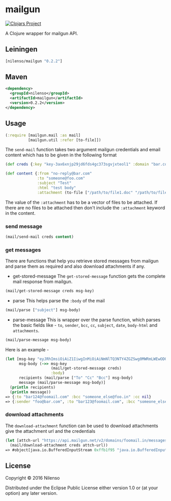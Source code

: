 # mailgun
[![Clojars Project](https://img.shields.io/clojars/v/nilenso/mailgun.svg)](https://clojars.org/nilenso/mailgun)

A Clojure wrapper for mailgun API.

## Leiningen
```clj
[nilenso/mailgun "0.2.2"]
```

## Maven
```xml
<dependency>
  <groupId>nilenso</groupId>
  <artifactId>mailgun</artifactId>
  <version>0.2.2</version>
</dependency>
```

## Usage
```clj
(:require [mailgun.mail :as mail]
          [mailgun.util :refer [to-file]])
```

The `send-mail` function takes two argument mailgun credentials and email content which has to be given in the following format
```clj
(def creds {:key "key-3ax6xnjp29jd6fds4gc373sgvjxteol1" :domain "bar.com"})

(def content {:from "no-reply@bar.com"
              :to "someone@foo.com"
              :subject "Test"
              :html "test body"
              :attachment (to-file ["/path/to/file1.doc" "/path/to/file2.doc"])})
```
The value of the `:attachment` has to be a vector of files to be attached. If there are no files to be attached then don't include the `:attachment` keyword in the content.

### send message
```clj
(mail/send-mail creds content)
```

### get messages
There are functions that help you retrieve stored messages from mailgun and parse them as required and also download attachments if any.

- get-stored-message
The `get-stored-message` function gets the complete mail response from mailgun.
```clj
(mail/get-stored-message creds msg-key)
```
- parse
This helps parse the `:body` of the mail
 ```clj
 (mail/parse ["subject"] msg-body)
 ```
- parse-message
This is wrapper over the parse function, which parses the basic fields like - `to`, `sender`, `bcc`, `cc`, `subject`, `date`, `body-html` and `attachments`.
```clj
(mail/parse-message msg-body)
```
Here is an example -
```clj
(let [msg-key "eyJRhImsiOiAiZ1IiwgInMiOiAiNmNlTQ3NTY4ZGZSwg0MWRmLWEwODQtNzCJjIjogImJpZ3RhbmtzMiJMtMzQ0OC0NWJiY2Q4ODQMDkwMzk4ZCIsIwIjogdHJ19"
      msg-body (->> msg-key
                    (mail/get-stored-message creds)
                    :body)
      recipients (mail/parse ["To" "Cc" "Bcc"] msg-body)
      message (mail/parse-message msg-body)]
  (println recipients)
  (println message))
=> {:to "bar124@foomail.com" :bcc "someone_else@foo.in" :cc nil}
=> {:sender "foo@bar.com", :to "bar123@foomail.com", :bcc "someone_else@foo.in", :cc nil, :subject "Message Subject", :date "Mon, 2 May 2016 14:43:28 +0530", :body-html "<div dir=\"ltr\"><br clear=\"all\"><div><br></div><br>\r\n</div>\r\n", :attachments [{"url" "https://api.mailgun.net/v2/domains/foomail.in/messages/eyJRhImsiOiAiZ1IiwgInMiOiAiNmNlTQ3NTY4ZGZSwg0MWRmLWEwODQtNzCJjIjogImJpZ3RhbmtzMiJMtMzQ0OC0NWJiY2Q4ODQMDkwMzk4ZCIsIwIjogdHJ19/attachments/0", "content-type" "image/jpeg", "name" "Image1.jpg", "size" 267928} {"url" "https://api.mailgun.net/v2/domains/foomail.in/messages/eyJRhImsiOiAiZ1IiwgInMiOiAiNmNlTQ3NTY4ZGZSwg0MWRmLWEwODQtNzCJjIjogImJpZ3RhbmtzMiJMtMzQ0OC0NWJiY2Q4ODQMDkwMzk4ZCIsIwIjogdHJ19/attachments/1", "content-type" "image/jpeg", "name" "Image2.jpg", "size" 477946}]}
```

### download attachments
The `download-attachment` function can be used to download attachments give the attachment url and the credentials
```clj
(let [attch-url "https://api.mailgun.net/v2/domains/foomail.in/messages/eyJRhImsiOiAiZ1IiwgInMiOiAiNmNlTQ3NTY4ZGZSwg0MWRmLWEwODQtNzCJjIjogImJpZ3RhbmtzMiJMtMzQ0OC0NWJiY2Q4ODQMDkwMzk4ZCIsIwIjogdHJ19/attachments/0"]
  (mail/download-attachment creds attch-url))
=> #object[java.io.BufferedInputStream 0xffb1f95 "java.io.BufferedInputStream@ffb1f95"]
```
## License

Copyright © 2016 Nilenso

Distributed under the Eclipse Public License either version 1.0 or (at
your option) any later version.
